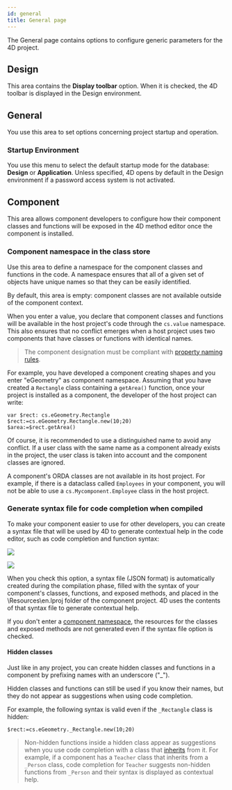 ```yaml
---
id: general
title: General page
---
```


The General page contains options to configure generic parameters for the 4D project.

## Design

This area contains the **Display toolbar** option. When it is checked, the 4D toolbar is displayed in the Design environment.

## General

You use this area to set options concerning project startup and operation.

### Startup Environment

You use this menu to select the default startup mode for the database: **Design** or **Application**. Unless specified, 4D opens by default in the Design environment if a password access system is not activated.
## Component

This area allows component developers to configure how their component classes and functions will be exposed in the 4D method editor once the component is installed.

### Component namespace in the class store

Use this area to define a namespace for the component classes and functions in the code. A namespace ensures that all of a given set of objects have unique names so that they can be easily identified.

By default, this area is empty: component classes are not available outside of the component context.

When you enter a value, you declare that component classes and functions will be available in the host project's code through the `cs.value` namespace. This also ensures that no conflict emerges when a host project uses two components that have classes or functions with identical names.

> The component designation must be compliant with [property naming rules](Concepts/identifiers.md#object-properties).

For example, you have developed a component creating shapes and you enter "eGeometry" as component namespace. Assuming that you have created a `Rectangle` class containing a `getArea()` function, once your project is installed as a component, the developer of the host project can write:

```4d
var $rect: cs.eGeometry.Rectangle 
$rect:=cs.eGeometry.Rectangle.new(10;20)
$area:=$rect.getArea()
```

Of course, it is recommended to use a distinguished name to avoid any conflict. If a user class with the same name as a component already exists in the project, the user class is taken into account and the component classes are ignored.

A component's ORDA classes are not available in its host project. For example, if there is a dataclass called `Employees` in your component, you will not be able to use a `cs.Mycomponent.Employee` class in the host project.

### Generate syntax file for code completion when compiled

To make your component easier to use for other developers, you can create a syntax file that will be used by 4D to generate contextual help in the code editor, such as code completion and function syntax:

![](assets/en/settings/syntax-code-completion-1.png)

![](assets/en/settings/syntax-code-completion-2.png)

When you check this option, a syntax file (JSON format) is automatically created during the compilation phase, filled with the syntax of your component's classes, functions, and exposed methods, and placed in the \Resources\en.lproj folder of the component project. 4D uses the contents of that syntax file to generate contextual help.

If you don't enter a [component namespace](#component-namespace-in-the-class-store), the resources for the classes and exposed methods are not generated even if the syntax file option is checked.

#### Hidden classes

Just like in any project, you can create hidden classes and functions in a component by prefixing names with an underscore ("_").

Hidden classes and functions can still be used if you know their names, but they do not appear as suggestions when using code completion.

For example, the following syntax is valid even if the `_Rectangle` class is hidden:

```4d
$rect:=cs.eGeometry._Rectangle.new(10;20)
```

> Non-hidden functions inside a hidden class appear as suggestions when you use code completion with a class that [inherits](../Concepts/classes.md#inheritance) from it. For example, if a component has a `Teacher` class that inherits from a `_Person` class, code completion for `Teacher` suggests non-hidden functions from `_Person` and their syntax is displayed as contextual help.